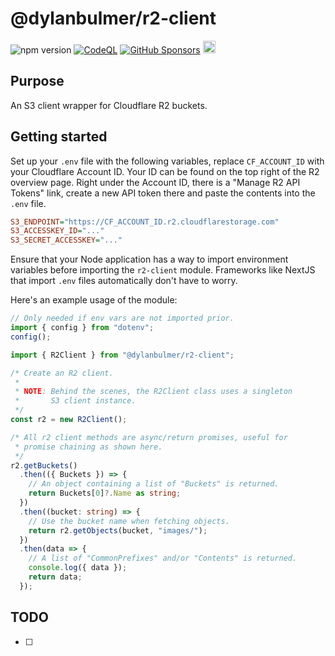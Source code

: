 # @dylanbulmer/r2-client

![npm version](https://img.shields.io/npm/v/@dylanbulmer/r2-client)
[![CodeQL](https://github.com/DylanBulmer/r2-client/actions/workflows/github-code-scanning/codeql/badge.svg)](https://github.com/DylanBulmer/r2-client/actions/workflows/github-code-scanning/codeql)
[![GitHub Sponsors](https://img.shields.io/badge/Sponsor-30363D?style=flat&logo=GitHub-Sponsors&logoColor=#white)](https://github.com/sponsors/DylanBulmer)
<a href="https://www.buymeacoffee.com/DylanBulmer"><img src="https://cdn.buymeacoffee.com/buttons/v2/default-yellow.png" height="20px"></a>

## Purpose

An S3 client wrapper for Cloudflare R2 buckets.

## Getting started

Set up your `.env` file with the following variables, replace `CF_ACCOUNT_ID` with your Cloudflare Account ID. Your ID can be found on the top right of the R2 overview page. Right under the Account ID, there is a "Manage R2 API Tokens" link, create a new API token there and paste the contents into the `.env` file.

```ini
S3_ENDPOINT="https://CF_ACCOUNT_ID.r2.cloudflarestorage.com"
S3_ACCESSKEY_ID="..."
S3_SECRET_ACCESSKEY="..."
```

Ensure that your Node application has a way to import environment variables before importing the `r2-client` module. Frameworks like NextJS that import `.env` files automatically don't have to worry.

Here's an example usage of the module:

```ts
// Only needed if env vars are not imported prior.
import { config } from "dotenv";
config();

import { R2Client } from "@dylanbulmer/r2-client";

/* Create an R2 client.
 *
 * NOTE: Behind the scenes, the R2Client class uses a singleton
 *       S3 client instance.
 */
const r2 = new R2Client();

/* All r2 client methods are async/return promises, useful for
 * promise chaining as shown here.
 */
r2.getBuckets()
  .then(({ Buckets }) => {
    // An object containing a list of "Buckets" is returned.
    return Buckets[0]?.Name as string;
  })
  .then((bucket: string) => {
    // Use the bucket name when fetching objects.
    return r2.getObjects(bucket, "images/");
  })
  .then(data => {
    // A list of "CommonPrefixes" and/or "Contents" is returned.
    console.log({ data });
    return data;
  });
```

## TODO

- [ ]
